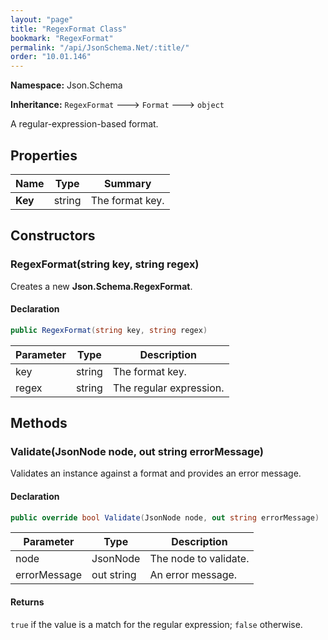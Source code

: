 ```yaml
---
layout: "page"
title: "RegexFormat Class"
bookmark: "RegexFormat"
permalink: "/api/JsonSchema.Net/:title/"
order: "10.01.146"
---
```

**Namespace:** Json.Schema

**Inheritance:**
`RegexFormat`
 🡒 
`Format`
 🡒 
`object`

A regular-expression-based format.

## Properties

| Name | Type | Summary |
|---|---|---|
| **Key** | string | The format key. |

## Constructors

### RegexFormat(string key, string regex)

Creates a new **Json.Schema.RegexFormat**.

#### Declaration

```c#
public RegexFormat(string key, string regex)
```

| Parameter | Type | Description |
|---|---|---|
| key | string | The format key. |
| regex | string | The regular expression. |


## Methods

### Validate(JsonNode node, out string errorMessage)

Validates an instance against a format and provides an error message.

#### Declaration

```c#
public override bool Validate(JsonNode node, out string errorMessage)
```

| Parameter | Type | Description |
|---|---|---|
| node | JsonNode | The node to validate. |
| errorMessage | out string | An error message. |


#### Returns

`true` if the value is a match for the regular expression; `false` otherwise.


